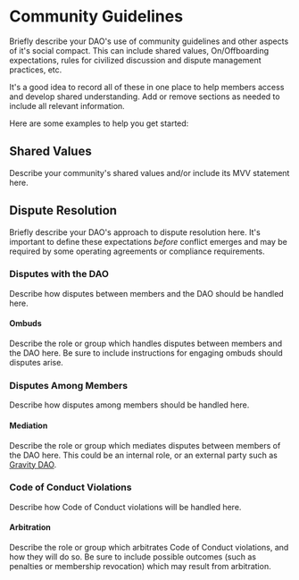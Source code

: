 # Community Guidelines

Briefly describe your DAO's use of community guidelines and other aspects of it's social compact. This can include shared values, On/Offboarding expectations, rules for civilized discussion and dispute management practices, etc.

It's a good idea to record all of these in one place to help members access and develop shared understanding. Add or remove sections as needed to include all relevant information.

Here are some examples to help you get started:

## Shared Values

Describe your community's shared values and/or include its MVV statement here.

## Dispute Resolution

Briefly describe your DAO's approach to dispute resolution here. It's important to define these expectations _before_ conflict emerges and may be required by some operating agreements or compliance requirements.

### Disputes with the DAO

Describe how disputes between members and the DAO should be handled here.

#### Ombuds

Describe the role or group which handles disputes between members and the DAO here. Be sure to include instructions for engaging ombuds should disputes arise.

### Disputes Among Members

Describe how disputes among members should be handled here.

#### Mediation

Describe the role or group which mediates disputes between members of the DAO here. This could be an internal role, or an external party such as [Gravity DAO](https://gravitydao.org/en/).

### Code of Conduct Violations

Describe how Code of Conduct violations will be handled here.

#### Arbitration

Describe the role or group which arbitrates Code of Conduct violations, and how they will do so. Be sure to include possible outcomes (such as penalties or membership revocation) which may result from arbitration.
